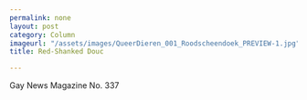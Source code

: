```yaml
---
permalink: none
layout: post
category: Column
imageurl: "/assets/images/QueerDieren_001_Roodscheendoek_PREVIEW-1.jpg"
title: Red-Shanked Douc

---
```


Gay News Magazine No. 337
